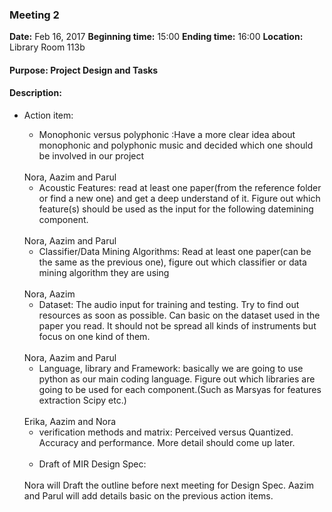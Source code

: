 ### Meeting 2

  __Date:__ Feb 16, 2017
  __Beginning time:__ 15:00
  __Ending time:__ 16:00
  __Location:__ Library Room 113b

#### Purpose: Project Design and Tasks

#### Description:

- Action item:
  * Monophonic versus polyphonic :Have a more clear idea about monophonic and polyphonic music and decided which one should be involved in our project
  <br>
    Nora, Aazim and Parul 

  * Acoustic Features: read at least one paper(from the reference folder or find a new one) and get a deep understand of it. Figure out which feature(s) should be used as the input for the following datemining component.
  <br>
    Nora, Aazim and Parul

  * Classifier/Data Mining Algorithms: Read at least one paper(can be the same as the previous one), figure out which classifier or data mining algorithm they are using
  <br>
     Nora, Aazim

  * Dataset: The audio input for training and testing. Try to find out resources as soon as possible. Can basic on the dataset used in the paper you read. It should not be spread all kinds of instruments but focus on one kind of them.
  <br>
      Nora, Aazim and Parul

  * Language, library and Framework: basically we are going to use python as our main coding language. Figure out which libraries are going to be used for each component.(Such as Marsyas for features extraction Scipy etc.)
  <br>
      Erika, Aazim and Nora

  * verification methods and matrix: Perceived versus Quantized. Accuracy and performance. More detail should come up later.
  <br>
     

  * Draft of MIR Design Spec:
  <br>
    Nora will Draft the outline before next meeting for Design Spec. Aazim and Parul will add details basic on the previous action items.  


